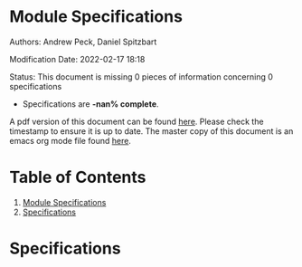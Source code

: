 

# Module Specifications

Authors: Andrew Peck, Daniel Spitzbart

Modification Date: 2022-02-17 18:18

Status: This document is missing 0 pieces of information concerning  0 specifications

-   Specifications are **-nan% complete**.

A pdf version of this document can be found [here](./module-specs.pdf). Please check the timestamp to ensure it is up to date. The master copy of this document is an emacs org mode file found [here](https://gitlab.cern.ch/cms-etl-electronics/readout-board-docs/-/blob/master/docs/Specifications/module-specs.org).


# Table of Contents

1.  [Module Specifications](#org6311a9a)
2.  [Specifications](#org2a356a8)


# Specifications

